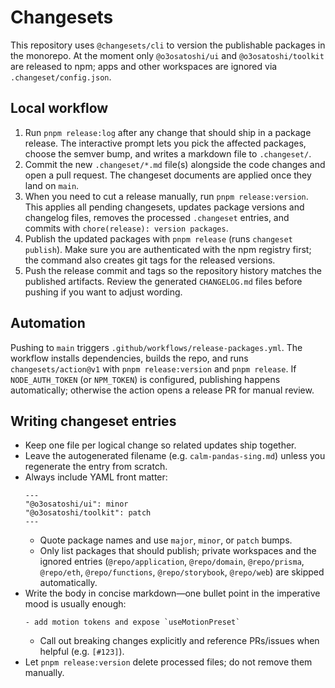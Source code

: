 # Changesets

This repository uses `@changesets/cli` to version the publishable packages in the monorepo. At the moment only `@o3osatoshi/ui` and `@o3osatoshi/toolkit` are released to npm; apps and other workspaces are ignored via `.changeset/config.json`.

## Local workflow

1. Run `pnpm release:log` after any change that should ship in a package release. The interactive prompt lets you pick the affected packages, choose the semver bump, and writes a markdown file to `.changeset/`.
2. Commit the new `.changeset/*.md` file(s) alongside the code changes and open a pull request. The changeset documents are applied once they land on `main`.
3. When you need to cut a release manually, run `pnpm release:version`. This applies all pending changesets, updates package versions and changelog files, removes the processed `.changeset` entries, and commits with `chore(release): version packages`.
4. Publish the updated packages with `pnpm release` (runs `changeset publish`). Make sure you are authenticated with the npm registry first; the command also creates git tags for the released versions.
5. Push the release commit and tags so the repository history matches the published artifacts. Review the generated `CHANGELOG.md` files before pushing if you want to adjust wording.

## Automation

Pushing to `main` triggers `.github/workflows/release-packages.yml`. The workflow installs dependencies, builds the repo, and runs `changesets/action@v1` with `pnpm release:version` and `pnpm release`. If `NODE_AUTH_TOKEN` (or `NPM_TOKEN`) is configured, publishing happens automatically; otherwise the action opens a release PR for manual review.

## Writing changeset entries

- Keep one file per logical change so related updates ship together.
- Leave the autogenerated filename (e.g. `calm-pandas-sing.md`) unless you regenerate the entry from scratch.
- Always include YAML front matter:
  ```
  ---
  "@o3osatoshi/ui": minor
  "@o3osatoshi/toolkit": patch
  ---
  ```
  - Quote package names and use `major`, `minor`, or `patch` bumps.
  - Only list packages that should publish; private workspaces and the ignored entries (`@repo/application`, `@repo/domain`, `@repo/prisma`, `@repo/eth`, `@repo/functions`, `@repo/storybook`, `@repo/web`) are skipped automatically.
- Write the body in concise markdown—one bullet point in the imperative mood is usually enough:
  ```
  - add motion tokens and expose `useMotionPreset`
  ```
  - Call out breaking changes explicitly and reference PRs/issues when helpful (e.g. `[#123]`).
- Let `pnpm release:version` delete processed files; do not remove them manually.
